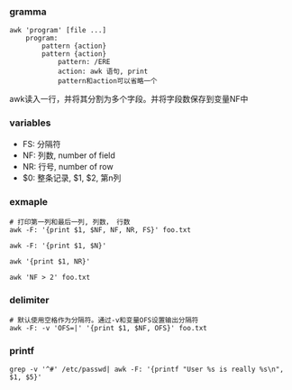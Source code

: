 ### gramma

```
awk 'program' [file ...]
	program:
		pattern {action}
		pattern {action}
			pattern: /ERE 
			action: awk 语句, print
			pattern和action可以省略一个
```

awk读入一行，并将其分割为多个字段。并将字段数保存到变量NF中

### variables
- FS: 分隔符
- NF: 列数, number of field
- NR: 行号, number of row
- $0: 整条记录, $1, $2, 第n列

### exmaple
```
# 打印第一列和最后一列, 列数， 行数
awk -F: '{print $1, $NF, NF, NR, FS}' foo.txt

awk -F: '{print $1, $N}'   

awk '{print $1, NR}'

awk 'NF > 2' foo.txt
```

### delimiter
```
# 默认使用空格作为分隔符。通过-v和变量OFS设置输出分隔符
awk -F: -v 'OFS=|' '{print $1, $NF, OFS}' foo.txt
```

### printf
```
grep -v '^#' /etc/passwd| awk -F: '{printf "User %s is really %s\n", $1, $5}'
```